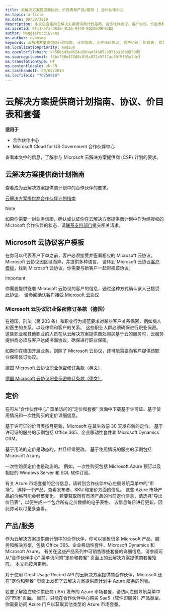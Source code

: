 ```yaml
---
title: 云解决方案提供商协议、价目表和产品/服务 | 合作伙伴中心
ms.topic: article
ms.date: 08/29/2019
description: 本文包含指向云解决方案提供商计划指南、合作伙伴协议、客户协议、价目表和产品/服务的链接。
ms.assetid: 9F11F571-D036-4C36-8440-8D20ED9F0CD2
author: MaggiePucciEvans
ms.author: evansma
keywords: 云解决方案提供商计划指南, 计划指南, 合作伙伴协议, 客户协议, 价目表, 优惠
ms.localizationpriority: medium
ms.openlocfilehash: 9c566b43a0624a90bad746852e971a316b085005
ms.sourcegitcommit: f5bc798e472d8c8f8c872c97f7ac80f9f65a7de3
ms.translationtype: HT
ms.contentlocale: zh-CN
ms.lasthandoff: 09/04/2019
ms.locfileid: "70259918"
---
```

# <a name="cloud-solution-provider-program-guide-agreements-price-lists-and-offers"></a>云解决方案提供商计划指南、协议、价目表和套餐

**适用于**

-  合作伙伴中心
-  Microsoft Cloud for US Government 合作伙伴中心


查看本文中的信息，了解参与 Microsoft 云解决方案提供商 (CSP) 计划的要求。

## <a name="cloud-solution-provider-program-guide"></a>云解决方案提供商计划指南

查看成为云解决方案提供商计划中的合作伙伴的要求。

[云解决方案提供商合作伙伴计划指南](https://go.microsoft.com/fwlink/p/?LinkId=617100)

>[!Note]
>如果你需要一封业务信函，确认或认证你在云解决方案提供商计划中作为经授权的 Microsoft 合作伙伴的状态，请[联系支持部门](https://partner.microsoft.com/pcv/servicerequests/create)提交相关请求。

## <a name="microsoft-cloud-agreement-customer-templates"></a>Microsoft 云协议客户模板

在你可以代表客户下单之前，客户必须接受并签署相应的 Microsoft 云协议。 Microsoft 云协议因区域而异，并提供多种语言。 请转到 Microsoft 云协议[客户模板](agreements.md)，找到 Microsoft 云协议。你需要与新客户一起审核该协议。

>[!IMPORTANT]
>你需要提供签署 Microsoft 云协议的客户的信息，通过这种方式确认该人已接受此协议。 请参阅[确认客户接受 Microsoft 云协议](confirm-consent.md) 

### <a name="professional-secrecy-amendment-to-the-microsoft-cloud-agreement-germany"></a>Microsoft 云协议职业保密修订条款（德国）

在德国，刑法（第 203 条）和职业行为规范要求对某些客户关系保密，例如病人和医生的关系，以及律师和客户的关系。 这些职业人群必须确保进行职业保密。 这些职业和其他职业的人员在从云解决方案提供商处购买基于云的服务时，云服务提供商必须与客户达成书面协议，确保进行职业保密。

如果你在德国开展业务，则除了 Microsoft 云协议，还可能需要向客户提供该职业保密修订协议。

[德国 Microsoft 云协议职业保密修订条款（英文）](https://go.microsoft.com/fwlink/?linkid=2030827&clcid=0x409)

[德国 Microsoft 云协议职业保密修订条款（德文）](https://go.microsoft.com/fwlink/?linkid=2030827&clcid=0x407)

## <a name="pricing"></a>定价

在可从“合作伙伴中心”  菜单访问的“定价和套餐”  页面中下载基于许可证、基于使用情况和一次性购买的定价详细信息。

基于许可证的价目表按月更新，Microsoft 在其生效前 30 天发布新的定价。 基于许可证的服务的示例包括 Office 365、企业移动性套件和 Microsoft Dynamics CRM。 

基于用法的定价是动态的，并且经常更改。 基于使用情况的服务的示例包括 Microsoft Azure。

一次性购买定价也是动态的。 例如，一次性购买包括 Microsoft Azure 预订以及相应的 Windows Server 和 SQL 软件订阅。

有关 Azure 市场套餐的定价信息，请转到合作伙伴中心左侧导航菜单中的“市场”。  选择一个产品，查看发布者、SKU 和定价方面的信息。 这些 Azure 市场产品的价格可能会频繁变化。 若要获取所有市场产品的当前定价信息，请选择“导出价目表”，以便生成一个包含所有定价数据的电子表格。  该信息每日进行更新，因此你可以尽量多查看。

## <a name="offers"></a>产品/服务

作为云解决方案提供商计划中的合作伙伴，你可以销售很多 Microsoft 产品、服务和解决方案，包括 Office 365、企业移动性套件、Microsoft Dynamics 和 Microsoft Azure。 有关在这些产品系列中可销售哪些套餐的详细信息，请参阅可从“合作伙伴中心”  菜单访问的“定价和套餐”  页面上的云解决方案提供商套餐矩阵。 本文档按月更新。

对于使用 Crest Usage Record API 的云解决方案提供商合作伙伴，Microsoft 还在“定价和套餐”  页面上发布了云解决方案提供商计划中 Azure 服务的列表。

若要了解独立软件供应商  (ISV) 发布的 Azure 市场套餐，请访问左侧导航菜单中的“市场”页面。  目前，只能在合作伙伴中心购买 SaaS（软件即服务）产品类型。 你需要访问 Azure 门户以获取其他类型的 Azure 市场套餐。
